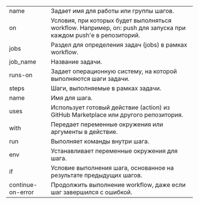 |||
| --- | --- |
| name | Задает имя для работы или группы шагов. |
| on | Условия, при которых будет выполняться workflow. Например, on: push для запуска при каждом push'е в репозиторий. |
| jobs | Раздел для определения задач (jobs) в рамках workflow. |
| job_name | Название задачи. |
| runs-on | Задает операционную систему, на которой выполняются шаги задачи. |
| steps | Шаги, выполняемые в рамках задачи. |
| name | Имя для шага. |
| uses | Использует готовый действие (action) из GitHub Marketplace или другого репозитория. |
| with | Передает переменные окружения или аргументы в действие. |
| run | Выполняет команды внутри шага. |
| env | Устанавливает переменные окружения для шага. |
| if | Условие выполнения шага, основанное на результате предыдущих шагов. |
| continue-on-error | Продолжить выполнение workflow, даже если шаг завершился с ошибкой. |